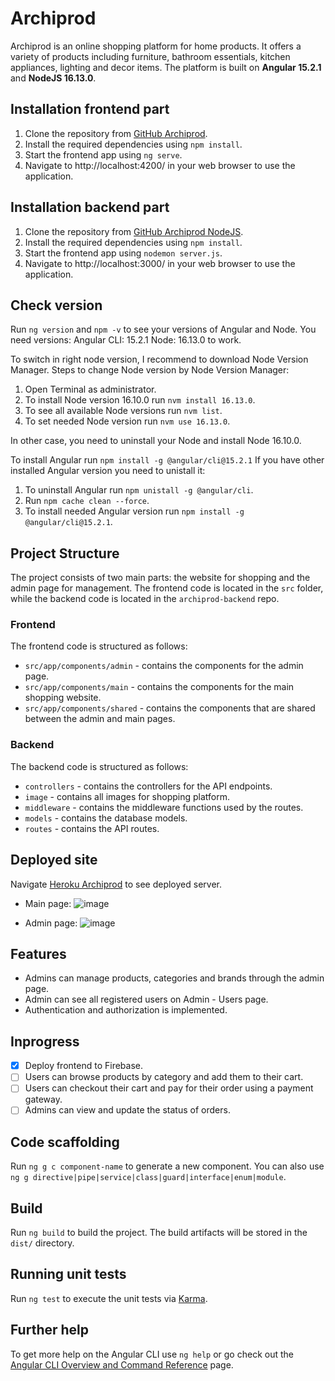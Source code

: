 # Archiprod

Archiprod is an online shopping platform for home products. It offers a variety of products including furniture, bathroom essentials, kitchen appliances, lighting and decor items. The platform is built on **Angular 15.2.1** and **NodeJS 16.13.0**.

## Installation frontend part

1. Clone the repository from [GitHub Archiprod](https://github.com/atsa21/archiprod-shop).
2. Install the required dependencies using `npm install`.
3. Start the frontend app using `ng serve`.
5. Navigate to http://localhost:4200/ in your web browser to use the application.

## Installation backend part

1. Clone the repository from [GitHub Archiprod NodeJS](https://github.com/atsa21/archiprod-backend).
2. Install the required dependencies using `npm install`.
3. Start the frontend app using `nodemon server.js`.
5. Navigate to http://localhost:3000/ in your web browser to use the application.

## Check version

Run `ng version` and `npm -v` to see your versions of Angular and Node. 
You need versions:
Angular CLI: 15.2.1
Node: 16.13.0 to work.

To switch in right node version, I recommend to download Node Version Manager.
Steps to change Node version by Node Version Manager:
1. Open Terminal as administrator.
2. To install Node version 16.10.0 run `nvm install 16.13.0`.
3. To see all available Node versions run `nvm list`.
4. To set needed Node version run `nvm use 16.13.0`.

In other case, you need to uninstall your Node and install Node 16.10.0.

To install Angular run `npm install -g @angular/cli@15.2.1`
If you have other installed Angular version you need to unistall it:
1. To uninstall Angular run `npm unistall -g @angular/cli`.
2. Run `npm cache clean --force`.
3. To install needed Angular version run `npm install -g @angular/cli@15.2.1`.

## Project Structure

The project consists of two main parts: the website for shopping and the admin page for management. The frontend code is located in the `src` folder, while the backend code is located in the `archiprod-backend` repo.

### Frontend
The frontend code is structured as follows:

* `src/app/components/admin` - contains the components for the admin page.
* `src/app/components/main` - contains the components for the main shopping website.
* `src/app/components/shared` - contains the components that are shared between the admin and main pages.

### Backend
The backend code is structured as follows:

* `controllers` - contains the controllers for the API endpoints.
* `image` - contains all images for shopping platform.
* `middleware` - contains the middleware functions used by the routes.
* `models` - contains the database models.
* `routes` - contains the API routes.

## Deployed site

Navigate [Heroku Archiprod](https://archiprod.herokuapp.com/api) to see deployed server.

* Main page:
![image](https://user-images.githubusercontent.com/104850911/235160968-f0247766-af3f-455c-9e27-fcecc9fedea2.png)

* Admin page:
![image](https://user-images.githubusercontent.com/104850911/235161156-5acc25d4-4370-4a00-b20e-beb94d62b6fe.png)

## Features

* Admins can manage products, categories and brands through the admin page.
* Admin can see all registered users on Admin - Users page.
* Authentication and authorization is implemented.

## Inprogress

- [x] Deploy frontend to Firebase.
- [ ] Users can browse products by category and add them to their cart.
- [ ] Users can checkout their cart and pay for their order using a payment gateway.
- [ ] Admins can view and update the status of orders.

## Code scaffolding

Run `ng g c component-name` to generate a new component. You can also use `ng g directive|pipe|service|class|guard|interface|enum|module`.

## Build

Run `ng build` to build the project. The build artifacts will be stored in the `dist/` directory.

## Running unit tests

Run `ng test` to execute the unit tests via [Karma](https://karma-runner.github.io).

## Further help

To get more help on the Angular CLI use `ng help` or go check out the [Angular CLI Overview and Command Reference](https://angular.io/cli) page.
